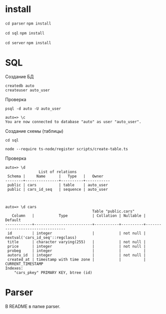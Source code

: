 # install

`cd parser` `npm install`

`cd sql` `npm install`

`cd server` `npm install`


# SQL

Создание БД

```
createdb auto
createuser auto_user
```

Проверка
```
psql -d auto -U auto_user

auto=> \c
You are now connected to database "auto" as user "auto_user".
```

Создание схемы (таблицы)

`cd sql`

```
node --require ts-node/register scripts/create-table.ts
```

Проверка

```
auto=> \d
               List of relations
 Schema |     Name      |   Type   |   Owner
--------+---------------+----------+-----------
 public | cars          | table    | auto_user
 public | cars_id_seq   | sequence | auto_user



auto=> \d cars
                                       Table "public.cars"
   Column   |           Type           | Collation | Nullable |             Default
------------+--------------------------+-----------+----------+----------------------------------
 id         | integer                  |           | not null | nextval('cars_id_seq'::regclass)
 title      | character varying(255)   |           | not null |
 price      | integer                  |           | not null |
 probeg     | integer                  |           |          |
 autoru_id  | integer                  |           | not null |
 created_at | timestamp with time zone |           |          | CURRENT_TIMESTAMP
Indexes:
    "cars_pkey" PRIMARY KEY, btree (id)

```
# Parser

В README в папке parser.


